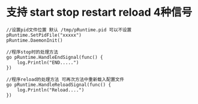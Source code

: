 # 支持 start stop restart reload 4种信号

    //设置pid文件位置 默认 /tmp/pRuntime.pid 可以不设置
    pRuntime.SetPidFile("xxxxx")
    pRuntime.DaemonInit()
    
    //程序stop时的处理方法
    go pRuntime.HandleEndSignal(func() {
		log.Println("END.....")
	})
	
	//程序reload的处理方法 可再次方法中重新载入配置文件
    go pRuntime.HandleReloadSignal(func() {
        log.Println("Reload....")
    })
